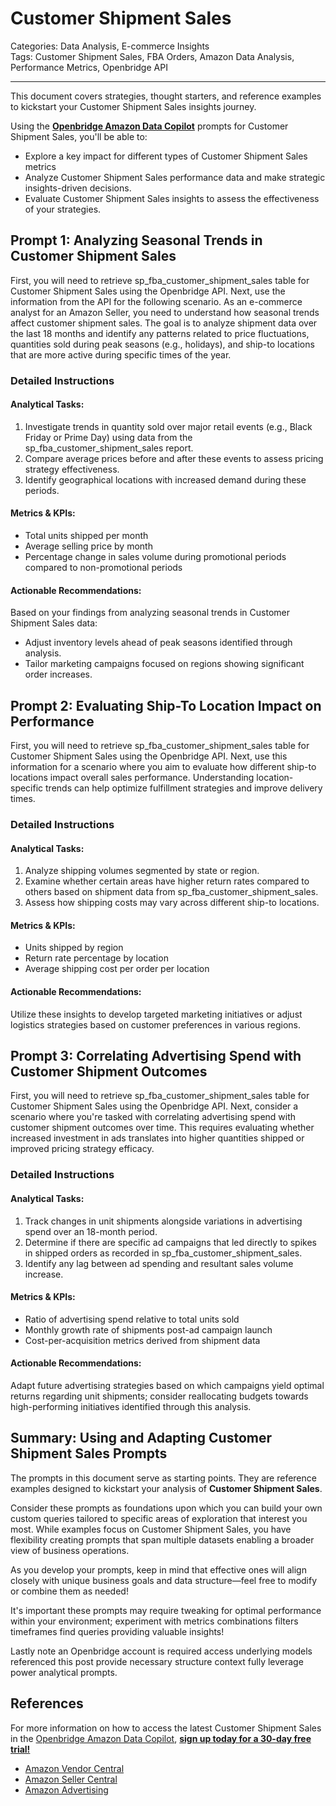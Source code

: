 # Customer Shipment Sales

Categories: Data Analysis, E-commerce Insights  
Tags: Customer Shipment Sales, FBA Orders, Amazon Data Analysis, Performance Metrics, Openbridge API

---

This document covers strategies, thought starters, and reference examples to kickstart your Customer Shipment Sales insights journey.

Using the <a href="https://chatgpt.com/g/g-Sg4qP7r3v-openbridge-data-copilot" target="_blank"><strong>Openbridge Amazon Data Copilot</strong></a> prompts for Customer Shipment Sales, you'll be able to:

- Explore a key impact for different types of Customer Shipment Sales metrics
- Analyze Customer Shipment Sales performance data and make strategic insights-driven decisions.
- Evaluate Customer Shipment Sales insights to assess the effectiveness of your strategies.

## Prompt 1: Analyzing Seasonal Trends in Customer Shipment Sales

First, you will need to retrieve sp_fba_customer_shipment_sales table for Customer Shipment Sales using the Openbridge API. Next, use the information from the API for the following scenario. As an e-commerce analyst for an Amazon Seller, you need to understand how seasonal trends affect customer shipment sales. The goal is to analyze shipment data over the last 18 months and identify any patterns related to price fluctuations, quantities sold during peak seasons (e.g., holidays), and ship-to locations that are more active during specific times of the year.

### Detailed Instructions
#### Analytical Tasks:
1. Investigate trends in quantity sold over major retail events (e.g., Black Friday or Prime Day) using data from the sp_fba_customer_shipment_sales report.
2. Compare average prices before and after these events to assess pricing strategy effectiveness.
3. Identify geographical locations with increased demand during these periods.

#### Metrics & KPIs:
- Total units shipped per month
- Average selling price by month
- Percentage change in sales volume during promotional periods compared to non-promotional periods

#### Actionable Recommendations:
Based on your findings from analyzing seasonal trends in Customer Shipment Sales data:
- Adjust inventory levels ahead of peak seasons identified through analysis.
- Tailor marketing campaigns focused on regions showing significant order increases.

## Prompt 2: Evaluating Ship-To Location Impact on Performance

First, you will need to retrieve sp_fba_customer_shipment_sales table for Customer Shipment Sales using the Openbridge API. Next, use this information for a scenario where you aim to evaluate how different ship-to locations impact overall sales performance. Understanding location-specific trends can help optimize fulfillment strategies and improve delivery times.

### Detailed Instructions
#### Analytical Tasks:
1. Analyze shipping volumes segmented by state or region.
2. Examine whether certain areas have higher return rates compared to others based on shipment data from sp_fba_customer_shipment_sales.
3. Assess how shipping costs may vary across different ship-to locations.

#### Metrics & KPIs:
- Units shipped by region
- Return rate percentage by location
- Average shipping cost per order per location

#### Actionable Recommendations:
Utilize these insights to develop targeted marketing initiatives or adjust logistics strategies based on customer preferences in various regions.

## Prompt 3: Correlating Advertising Spend with Customer Shipment Outcomes

First, you will need to retrieve sp_fba_customer_shipment_sales table for Customer Shipment Sales using the Openbridge API. Next, consider a scenario where you're tasked with correlating advertising spend with customer shipment outcomes over time. This requires evaluating whether increased investment in ads translates into higher quantities shipped or improved pricing strategy efficacy.

### Detailed Instructions
#### Analytical Tasks:
1. Track changes in unit shipments alongside variations in advertising spend over an 18-month period.
2. Determine if there are specific ad campaigns that led directly to spikes in shipped orders as recorded in sp_fba_customer_shipment_sales.
3. Identify any lag between ad spending and resultant sales volume increase.

#### Metrics & KPIs:
- Ratio of advertising spend relative to total units sold 
- Monthly growth rate of shipments post-ad campaign launch 
- Cost-per-acquisition metrics derived from shipment data 

#### Actionable Recommendations:
Adapt future advertising strategies based on which campaigns yield optimal returns regarding unit shipments; consider reallocating budgets towards high-performing initiatives identified through this analysis.

## Summary: Using and Adapting Customer Shipment Sales Prompts  
The prompts in this document serve as starting points. They are reference examples designed to kickstart your analysis of **Customer Shipment Sales**.

Consider these prompts as foundations upon which you can build your own custom queries tailored to specific areas of exploration that interest you most. While examples focus on Customer Shipment Sales, you have flexibility creating prompts that span multiple datasets enabling a broader view of business operations.

As you develop your prompts, keep in mind that effective ones will align closely with unique business goals and data structure—feel free to modify or combine them as needed!

It's important these prompts may require tweaking for optimal performance within your environment; experiment with metrics combinations filters timeframes find queries providing valuable insights!

Lastly note an Openbridge account is required access underlying models referenced this post provide necessary structure context fully leverage power analytical prompts.

## References   
For more information on how to access the latest Customer Shipment Sales in the <a href="https://chatgpt.com/g/g-Sg4qP7r3v-openbridge-data-copilot" target="_blank">Openbridge Amazon Data Copilot</a>, <a href="https://openbridge.com" target="_blank"><strong>sign up today for a 30-day free trial!</strong></a>

<ul>
<li> <a href="https://www.openbridge.com/amazon-vendor-central/" target="_blank">Amazon Vendor Central</a> </li>
<li> <a href="https://www.openbridge.com/amazon-selling-partner/" target="_blank">Amazon Seller Central</a> </li>
<li> <a href="https://www.openbridge.com/amazon-advertising/" target="_blank">Amazon Advertising</a> </li>
</ul>